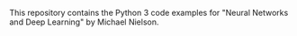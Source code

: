 This repository contains the Python 3 code examples for "Neural Networks and Deep Learning" by Michael Nielson.
